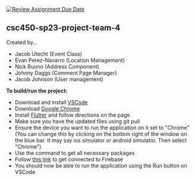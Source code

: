 [![Review Assignment Due Date](https://classroom.github.com/assets/deadline-readme-button-24ddc0f5d75046c5622901739e7c5dd533143b0c8e959d652212380cedb1ea36.svg)](https://classroom.github.com/a/t1dqGhBU)
## csc450-sp23-project-team-4
Created by...
- Jacob Utecht (Event Class) 
- Evan Perez-Navarro (Location Management)
- Nick Buono (Address Component)
- Johnny Daggs (Comment Page Manager)
- Jacob Johnson (User management)

**To build/run the project:**
- Download and install [VSCode](https://code.visualstudio.com/download)
- Download [Google Chrome](https://www.google.com/chrome/)
- Install [Flutter](https://docs.flutter.dev/get-started/install) and follow directions on the page
- Make sure you have the updated files using git pull
- Ensure the device you want to run the application on it set to "Chrome" (You can change this by clicking on the bottom right of the window on the blue bar. It may say ios simulator or android simulator. Then select "Chrome")
- Use the <pub get> command to get all necessary packages 
- Follow [this link](https://firebase.google.com/docs/flutter/setup?platform=web) to get connected to Firebase
- You should now be able to run the application using the Run button on VSCode
